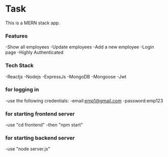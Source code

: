 # Task
This is a MERN stack app. 
### Features
-Show all employees
-Update employees
-Add a new employee
-Login page
-Highly Authenticated
### Tech Stack
-Reactjs
-Nodejs
-ExpressJs
-MongoDB
-Mongoose
-Jwt
### for logging in
-use the following credentials:
  -email:emp1@gmail.com
  -password:emp123
### for starting frontend server
-use "cd frontend"
-then "npm start"
### for starting backend server
-use "node server.js"
